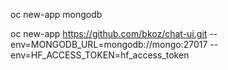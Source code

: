 oc new-app mongodb

oc new-app https://github.com/bkoz/chat-ui.git --env=MONGODB_URL=mongodb://mongo:27017 --env=HF_ACCESS_TOKEN=hf_access_token

